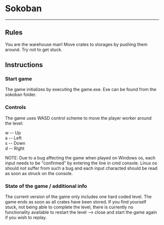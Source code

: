 # Sokoban
-------

## Rules

You are the warehouse man! Move crates to storages by pushing them around. Try not to get stuck.

## Instructions

### Start game

The game initializes by executing the game.exe.
Exe can be found from the sokoban folder.

### Controls

The game uses WASD control scheme to move the player worker around the level:

w -- Up  
a -- Left  
s -- Down  
d -- Right  

NOTE:
Due to a bug affecting the game when played on Windows os, each input needs to be "confirmed" by entering the line in cmd console.
Linux os should not suffer from such a bug and each input characted should be read as soon as struck on the console.

### State of the game / additional info

The current version of the game only includes one hard coded level.
The game ends as soon as all crates have been stored. If you find yourself stuck, not being able to complete the level,
there is currently no functionality available to restart the level --> close and start the game again if you wish to replay.